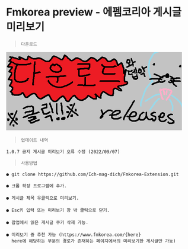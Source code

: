 # Fmkorea preview - 에펨코리아 게시글 미리보기

> `다운로드 `

[<img src="https://github.com/Ich-mag-dich/Fmkorea-Extension/blob/main/src/img/releases.png?raw=true">](https://github.com/Ich-mag-dich/Fmkorea-Extension/releases)

> `업데이트 내역 `

```
1.0.7 공지 게시글 미리보기 오류 수정 (2022/09/07)
```

> `사용방법 `

```
● git clone https://github.com/Ich-mag-dich/Fmkorea-Extension.git
```

```
● 크롬 확장 프로그램에 추가.

● 게시글 제목 우클릭으로 미리보기.

● Esc키 입력 또는 미리보기 창 밖 클릭으로 닫기.

● 팝업에서 읽은 게시글 쿠키 삭제 가능.

● 미리보기 중 추천 가능 (https://www.fmkorea.com/{here}
  here에 해당하는 부분의 경로가 존재하는 페이지에서의 미리보기한 게시글만 가능)
```
